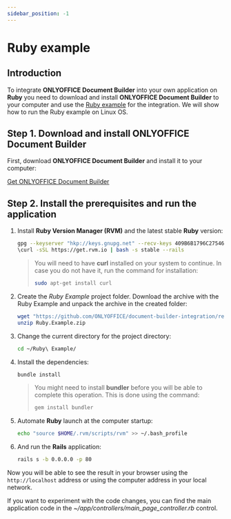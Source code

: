 ```yaml
---
sidebar_position: -1
---
```


# Ruby example

## Introduction

To integrate **ONLYOFFICE Document Builder** into your own application on **Ruby** you need to download and install **ONLYOFFICE Document Builder** to your computer and use the [Ruby example](./overview.md) for the integration. We will show how to run the Ruby example on Linux OS.

## Step 1. Download and install ONLYOFFICE Document Builder

First, download **ONLYOFFICE Document Builder** and install it to your computer:

[Get ONLYOFFICE Document Builder](https://www.onlyoffice.com/download-builder.aspx?from=api)

## Step 2. Install the prerequisites and run the application

1. Install **Ruby Version Manager (RVM)** and the latest stable **Ruby** version:

   ``` sh
   gpg --keyserver "hkp://keys.gnupg.net" --recv-keys 409B6B1796C275462A1703113804BB82D39DC0E3
   \curl -sSL https://get.rvm.io | bash -s stable --rails
   ```

   > You will need to have **curl** installed on your system to continue. In case you do not have it, run the command for installation:
   > 
   > ``` sh
   > sudo apt-get install curl
   > ```

2. Create the *Ruby Example* project folder. Download the archive with the Ruby Example and unpack the archive in the created folder:

   ``` sh
   wget "https://github.com/ONLYOFFICE/document-builder-integration/releases/latest/download/Ruby.Example.zip"
   unzip Ruby.Example.zip
   ```

3. Change the current directory for the project directory:

   ``` sh
   cd ~/Ruby\ Example/
   ```

4. Install the dependencies:

   ``` sh
   bundle install
   ```

   > You might need to install **bundler** before you will be able to complete this operation. This is done using the command:
   > 
   > ``` sh
   > gem install bundler
   > ```

5. Automate **Ruby** launch at the computer startup:

   ``` sh
   echo "source $HOME/.rvm/scripts/rvm" >> ~/.bash_profile
   ```

6. And run the **Rails** application:

   ``` sh
   rails s -b 0.0.0.0 -p 80
   ```

Now you will be able to see the result in your browser using the `http://localhost` address or using the computer address in your local network.

If you want to experiment with the code changes, you can find the main application code in the *\~/app/controllers/main\_page\_controller.rb* control.
